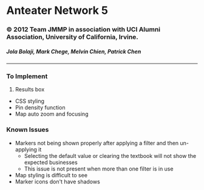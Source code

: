 # Anteater Network 5
### © 2012 Team JMMP in association with UCI Alumni Association, University of California, Irvine.
##### Jola Bolaji, Mark Chege, Melvin Chien, Patrick Chen

- - -

### To Implement
1. Results box
* CSS styling
* Pin density function
* Map auto zoom and focusing

### Known Issues
* Markers not being shown properly after applying a filter and then un-applying it
  * Selecting the default value or clearing the textbook will not show the expected businesses
  * This issue is not present when more than one filter is in use
* Map styling is difficult to see
* Marker icons don't have shadows
